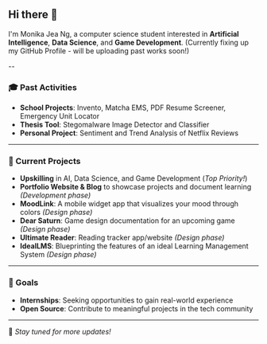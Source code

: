 ## Hi there 👋

I'm Monika Jea Ng, a computer science student interested in **Artificial Intelligence**, **Data Science**, and **Game Development**.
(Currently fixing up my GitHub Profile - will be uploading past works soon!)

--

### 🎓 Past Activities
- **School Projects**: Invento, Matcha EMS, PDF Resume Screener, Emergency Unit Locator
- **Thesis Tool**: Stegomalware Image Detector and Classifier
- **Personal Project**: Sentiment and Trend Analysis of Netflix Reviews

---

### 🚀 Current Projects
- **Upskilling** in AI, Data Science, and Game Development (*Top Priority!*)
- **Portfolio Website & Blog** to showcase projects and document learning *(Development phase)*
- **MoodLink**: A mobile widget app that visualizes your mood through colors *(Design phase)*
- **Dear Saturn**: Game design documentation for an upcoming game *(Design phase)*
- **Ultimate Reader**: Reading tracker app/website *(Design phase)*
- **IdealLMS**: Blueprinting the features of an ideal Learning Management System *(Design phase)*

---

### 🎯 Goals
- **Internships**: Seeking opportunities to gain real-world experience
- **Open Source**: Contribute to meaningful projects in the tech community

---

📌 *Stay tuned for more updates!*

<!--
**MonaJea-Ng/MonaJea-Ng** is a ✨ _special_ ✨ repository because its `README.md` (this file) appears on your GitHub profile.

Here are some ideas to get you started:

- 🔭 I’m currently working on ...
- 🌱 I’m currently learning ...
- 👯 I’m looking to collaborate on ...
- 🤔 I’m looking for help with ...
- 💬 Ask me about ...
- 📫 How to reach me: ...
- 😄 Pronouns: ...
- ⚡ Fun fact: ...
-->
